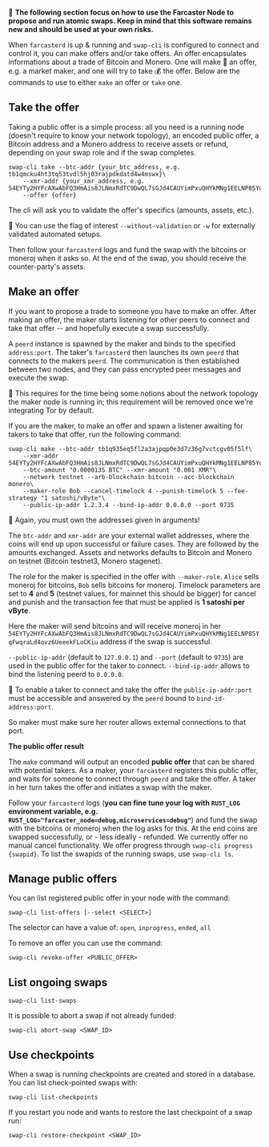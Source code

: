 :rotating_light: **The following section focus on how to use the Farcaster Node to propose and run atomic swaps. Keep in mind that this software remains new and should be used at your own risks.**

When `farcasterd` is up & running and `swap-cli` is configured to connect and control it, you can make offers and/or take offers. An offer encapsulates informations about a trade of Bitcoin and Monero. One will make :hammer: an offer, e.g. a market maker, and one will try to take :moneybag: the offer. Below are the commands to use to either `make` an offer or `take` one.

## Take the offer

Taking a public offer is a simple process: all you need is a running node (doesn't require to know your network topology), an encoded public offer, a Bitcoin address and a Monero address to receive assets or refund, depending on your swap role and if the swap completes.

```
swap-cli take --btc-addr {your_btc_address, e.g. tb1qmcku4ht3tq53tvdl5hj03rajpdkdatd4w4mswx}\
    --xmr-addr {your_xmr_address, e.g. 54EYTy2HYFcAXwAbFQ3HmAis8JLNmxRdTC9DwQL7sGJd4CAUYimPxuQHYkMNg1EELNP85YqFwqraLd4ovz6UeeekFLoCKiu}\
    --offer {offer}
```

The cli will ask you to validate the offer's specifics (amounts, assets, etc.).

:mag_right: You can use the flag of interest `--without-validation` or `-w` for externally validated automated setups.

Then follow your `farcasterd` logs and fund the swap with the bitcoins or moneroj when it asks so. At the end of the swap, you should receive the counter-party's assets.

## Make an offer

If you want to propose a trade to someone you have to make an offer. After making an offer, the maker starts listening for other peers to connect and take that offer -- and hopefully execute a swap successfully.

A `peerd` instance is spawned by the maker and binds to the specified `address:port`. The taker's `farcasterd` then launches its own `peerd` that connects to the makers `peerd`. The communication is then established between two nodes, and they can pass encrypted peer messages and execute the swap.

:mag_right: This requires for the time being some notions about the network topology the maker node is running in; this requirement will be removed once we're integrating Tor by default.

If you are the maker, to make an offer and spawn a listener awaiting for takers to take that offer, run the following command:

```
swap-cli make --btc-addr tb1q935eq5fl2a3ajpqp0e3d7z36g7vctcgv05f5lf\
    --xmr-addr 54EYTy2HYFcAXwAbFQ3HmAis8JLNmxRdTC9DwQL7sGJd4CAUYimPxuQHYkMNg1EELNP85YqFwqraLd4ovz6UeeekFLoCKiu\
    --btc-amount "0.0000135 BTC" --xmr-amount "0.001 XMR"\
    --network testnet --arb-blockchain bitcoin --acc-blockchain monero\
    --maker-role Bob --cancel-timelock 4 --punish-timelock 5 --fee-strategy "1 satoshi/vByte"\
    --public-ip-addr 1.2.3.4 --bind-ip-addr 0.0.0.0 --port 9735
```

:mag_right: Again, you must own the addresses given in arguments!

The `btc-addr` and `xmr-addr` are your external wallet addresses, where the coins will end up upon successful or failure cases. They are followed by the amounts exchanged. Assets and networks defaults to Bitcoin and Monero on testnet (Bitcoin testnet3, Monero stagenet).

The role for the maker is specified in the offer with `--maker-role`. `Alice` sells moneroj for bitcoins, `Bob` sells bitcoins for moneroj. Timelock parameters are set to **4** and **5** (testnet values, for mainnet this should be bigger) for cancel and punish and the transaction fee that must be applied is **1 satoshi per vByte**.

Here the maker will send bitcoins and will receive moneroj in her `54EYTy2HYFcAXwAbFQ3HmAis8JLNmxRdTC9DwQL7sGJd4CAUYimPxuQHYkMNg1EELNP85YqFwqraLd4ovz6UeeekFLoCKiu` address if the swap is successful.

`--public-ip-addr` (default to `127.0.0.1`) and `--port` (default to `9735`) are used in the public offer for the taker to connect. `--bind-ip-addr` allows to bind the listening peerd to `0.0.0.0`.

:mag_right: To enable a taker to connect and take the offer the `public-ip-addr:port` must be accessible and answered by the `peerd` bound to `bind-id-address:port`.

So maker must make sure her router allows external connections to that port.

**The public offer result**

The `make` command will output an encoded **public offer** that can be shared with potential takers. As a maker, your `farcasterd` registers this public offer, and waits for someone to connect through `peerd` and take the offer. A taker in her turn takes the offer and initiates a swap with the maker.

Follow your `farcasterd` logs (**you can fine tune your log with `RUST_LOG` environment variable, e.g. `RUST_LOG="farcaster_node=debug,microservices=debug"`**) and fund the swap with the bitcoins or moneroj when the log asks for this. At the end coins are swapped successfully, or - less ideally - refunded. We currently offer no manual cancel functionality. We offer progress through `swap-cli progress {swapid}`. To list the swapids of the running swaps, use `swap-cli ls`.

## Manage public offers

You can list registered public offer in your node with the command:
```
swap-cli list-offers [--select <SELECT>]
```

The selector can have a value of: `open`, `inprogress`, `ended`, `all`

To remove an offer you can use the command:
```
swap-cli revoke-offer <PUBLIC_OFFER>
```

## List ongoing swaps

```
swap-cli list-swaps
```

It is possible to abort a swap if not already funded:
```
swap-cli abort-swap <SWAP_ID>
```

## Use checkpoints

When a swap is running checkpoints are created and stored in a database. You can list check-pointed swaps with:
```
swap-cli list-checkpoints
```

If you restart you node and wants to restore the last checkpoint of a swap run:
```
swap-cli restore-checkpoint <SWAP_ID>
```
